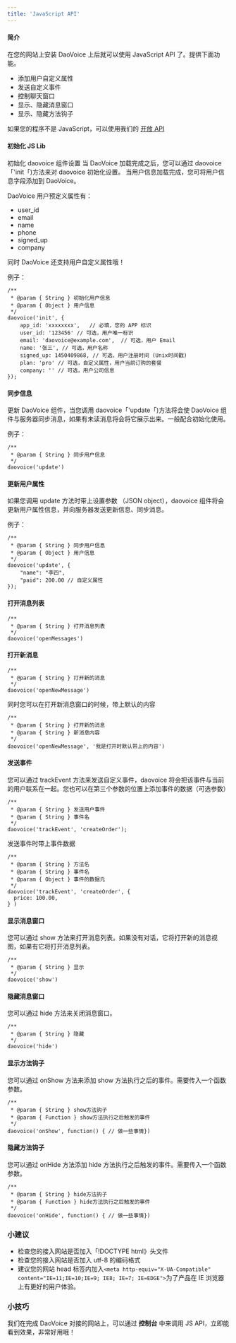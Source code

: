 ```yaml
---
title: 'JavaScript API'
---
```


#### 简介

在您的网站上安装 DaoVoice 上后就可以使用 JavaScript API 了。提供下面功能。

* 添加用户自定义属性
* 发送自定义事件
* 控制聊天窗口
* 显示、隐藏消息窗口
* 显示、隐藏方法钩子

如果您的程序不是 JavaScript，可以使用我们的 [开放 API](http://docs.daovoice.io/api/)


#### 初始化 JS Lib

初始化 daovoice 组件设置
当 DaoVoice 加载完成之后，您可以通过 daovoice「'init「)方法来对 daovoice 初始化设置。
当用户信息加载完成，您可将用户信息字段添加到 DaoVoice。


DaoVoice 用户预定义属性有：

* user_id 
* email
* name
* phone
* signed_up
* company


同时 DaoVoice 还支持用户自定义属性哦！

例子：

```
/**
 * @param { String } 初始化用户信息
 * @param { Object } 用户信息
 */
daovoice('init', {  
    app_id: 'xxxxxxxx',   // 必填，您的 APP 标识
    user_id: '123456' // 可选，用户唯一标识
    email: 'daovoice@example.com',  // 可选，用户 Email
    name: '张三', // 可选，用户名称
    signed_up: 1450409868, // 可选，用户注册时间 (Unix时间戳)
    plan: 'pro' // 可选，自定义属性，用户当前订购的套餐
    company: '' // 可选，用户公司信息
});
```

#### 同步信息

更新 DaoVoice 组件，当您调用 daovoice「'update「)方法将会使 DaoVoice 组件与服务器同步消息，如果有未读消息将会将它展示出来。一般配合初始化使用。

例子：
```
/**
 * @param { String } 同步用户信息
 */
daovoice('update')
```

#### 更新用户属性

如果您调用 update 方法时带上设置参数 （JSON object），daovoice 组件将会更新用户属性信息，并向服务器发送更新信息、同步消息。

例子：

```
/**
 * @param { String } 同步用户信息
 * @param { Object } 用户信息
 */
daovoice('update', {
    "name": "李四",
    "paid": 200.00 // 自定义属性
});
```

#### 打开消息列表

```
/**
 * @param { String } 打开消息列表
 */
daovoice('openMessages')
```

#### 打开新消息

```
/**
 * @param { String } 打开新的消息
 */
daovoice('openNewMessage')
```

同时您可以在打开新消息窗口的时候，带上默认的内容
```
/**
 * @param { String } 打开新的消息
 * @param { String } 新消息内容
 */
daovoice('openNewMessage', '我是打开时默认带上的内容')
```

#### 发送事件


您可以通过 trackEvent 方法来发送自定义事件，daovoice 将会把该事件与当前的用户联系在一起。您也可以在第三个参数的位置上添加事件的数据（可选参数）

```
/**
 * @param { String } 发送用户事件
 * @param { String } 事件名
 */
daovoice('trackEvent', 'createOrder');
```

发送事件时带上事件数据

```
/**
 * @param { String } 方法名
 * @param { String } 事件名
 * @param { Object } 事件的数据元
 */
daovoice('trackEvent', 'createOrder', {
  price: 100.00,
} )
```

#### 显示消息窗口


您可以通过 show 方法来打开消息列表。如果没有对话，它将打开新的消息视图，如果有它将打开消息列表。

```
/**
 * @param { String } 显示
 */
daovoice('show')
```

#### 隐藏消息窗口


您可以通过 hide 方法来关闭消息窗口。

```
/**
 * @param { String } 隐藏
 */
daovoice('hide')
```

#### 显示方法钩子


您可以通过 onShow 方法来添加 show 方法执行之后的事件。需要传入一个函数参数。

```
/**
 * @param { String } show方法钩子
 * @param { Function } show方法执行之后触发的事件
 */
daovoice('onShow', function() { // 做一些事情})
```

#### 隐藏方法钩子


您可以通过 onHide 方法添加 hide 方法执行之后触发的事件。需要传入一个函数参数。

```
/**
 * @param { String } hide方法钩子
 * @param { Function } hide方法执行之后触发的事件
 */
daovoice('onHide', function() { // 做一些事情})
```

### 小建议


* 检查您的接入网站是否加入「!DOCTYPE html》头文件
* 检查您的接入网站是否加入 utf-8 的编码格式
* 建议您的网站 head 标签内加入`<meta http-equiv="X-UA-Compatible" content="IE=11;IE=10;IE=9; IE8; IE=7; IE=EDGE">`为了产品在 IE 浏览器上有更好的用户体验。


### 小技巧

我们在完成 DaoVoice 对接的网站上，可以通过 **控制台** 中来调用 JS API，立即能看到效果，非常好用哦！